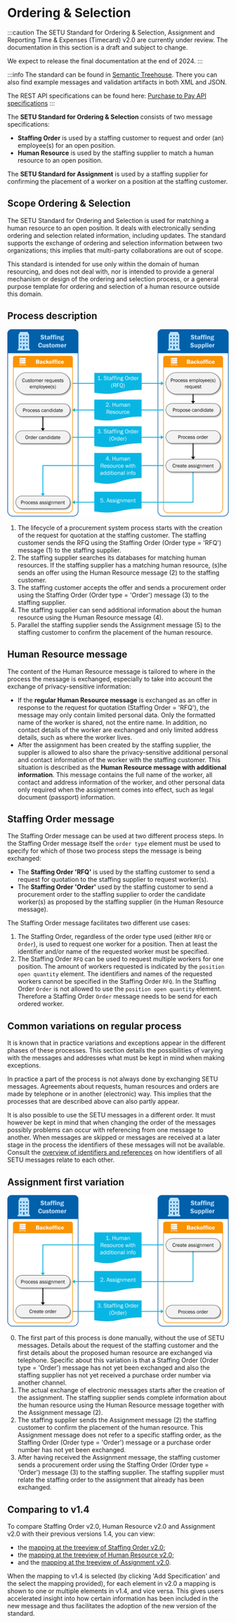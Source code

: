 # Ordering & Selection

:::caution
The SETU Standard for Ordering & Selection, Assignment and Reporting Time & Expenses (Timecard) v2.0 are currently under review. The documentation in this section is a draft and subject to change.

We expect to release the final documentation at the end of 2024.
:::

:::info
The standard can be found in [Semantic Treehouse](https://setu.semantic-treehouse.nl/specifications). There you can also find example messages and validation artifacts in both XML and JSON.

The REST API specifications can be found here: [Purchase to Pay API specifications](/API%20Specification/purchase-to-pay/oas-purchase-to-pay)
:::

The **SETU Standard for Ordering & Selection** consists of two message specifications:
- **Staffing Order** is used by a staffing customer to request and order (an) employee(s) for an open position.
- **Human Resource** is used by the staffing supplier to match a human resource to an open position.

The **SETU Standard for Assignment** is used by a staffing supplier for confirming the placement of a worker on a position at the staffing customer.

## Scope Ordering & Selection
The SETU Standard for Ordering and Selection is used for matching a human resource to an open position. It deals with electronically sending ordering and selection related information, including updates. The standard supports the exchange of ordering and selection information between two organizations; this implies that multi-party collaborations are out of scope.

This standard is intended for use only within the domain of human resourcing, and does not deal with, nor is intended to provide a general mechanism or design of the ordering and selection process, or a general purpose template for ordering and selection of a human resource outside this domain.

## Process description
![Visual representation of the procurement system process.](../../../static/img/OrderingSelection-process-2.png)

1. The lifecycle of a procurement system process starts with the creation of the request for quotation at the staffing customer. The staffing customer sends the RFQ using the Staffing Order (Order type = 'RFQ') message (1) to the staffing supplier.
2. The staffing supplier searches its databases for matching human resources. If the staffing supplier has a matching human resource, (s)he sends an offer using the Human Resource message (2) to the staffing customer.
3. The staffing customer accepts the offer and sends a procurement order using the Staffing Order (Order type = 'Order') message (3) to the staffing supplier.
4. The staffing supplier can send additional information about the human resource using the Human Resource message (4).
5. Parallel the staffing supplier sends the Assignment message (5) to the staffing customer to confirm the placement of the human resource.

## Human Resource message
The content of the Human Resource message is tailored to where in the process the message is exchanged, especially to take into account the exchange of privacy-sensitive information: 
- If the **regular Human Resource message** is exchanged as an offer in response to the request for quotation (Staffing Order = 'RFQ'), the message may only contain limited personal data. Only the formatted name of the worker is shared, not the entire name. In addition, no contact details of the worker are exchanged and only limited address details, such as where the worker lives.
- After the assignment has been created by the staffing supplier, the suppler is allowed to also share the privacy-sensitive additional personal and contact information of the worker with the staffing customer. This situation is described as the **Human Resource message with additional information**. This message contains the full name of the worker, all contact and address information of the worker, and other personal data only required when the assignment comes into effect, such as legal document (passport) information.

## Staffing Order message
The Staffing Order message can be used at two different process steps. In the Staffing Order message itself the `order type` element must be used to specify for which of those two process steps the message is being exchanged:
- The **Staffing Order 'RFQ'** is used by the staffing customer to send a request for quotation to the staffing supplier to request worker(s).
- The **Staffing Order 'Order'** used by the staffing customer to send a procurement order to the staffing supplier to order the candidate worker(s) as proposed by the staffing supplier (in the Human Resource message).

The Staffing Order message facilitates two different use cases:
1. The Staffing Order, regardless of the order type used (either `RFQ` or `Order`), is used to request one worker for a position. Then at least the identifier and/or name of the requested worker must be specified.
2. The Staffing Order `RFQ` can be used to request multiple workers for one position. The amount of workers requested is indicated by the `position open quantity` element. The identifiers and names of the requested workers cannot be specified in the Staffing Order `RFQ`. In the Staffing Order `Order` is not allowed to use the `position open quantity` element. Therefore a Staffing Order `Order` message needs to be send for each ordered worker.

## Common variations on regular process
It is known that in practice variations and exceptions appear in the different phases of these processes. This section details the possibilities of varying with the messages and addresses what must be kept in mind when making exceptions.

In practice a part of the process is not always done by exchanging SETU messages. Agreements about requests, human resources and orders are made by telephone or in another (electronic) way. This implies that the processes that are described above can also partly appear.

It is also possible to use the SETU messages in a different order. It must however be kept in mind that when changing the order of the messages possibly problems can occur with referencing from one message to another. When messages are skipped or messages are received at a later stage in the process the identifiers of these messages will not be available. Consult the [overview of identifiers and references](../UsageNotes/Identifiers-overview) on how identifiers of all SETU messages relate to each other.

## Assignment first variation
![Visual representation of the common variation on the regular process.](../../../static/img/OrderingSelection-process-3.png)

0. The first part of this process is done manually, without the use of SETU messages. Details about the request of the staffing customer and the first details about the proposed human resource are exchanged via telephone. Specific about this variation is that a Staffing Order (Order type = 'Order') message has not yet been exchanged and also the staffing supplier has not yet received a purchase order number via another channel.
1. The actual exchange of electronic messages starts after the creation of the assignment. The staffing supplier sends complete information about the human resource using the Human Resource message together with the Assignment message (2).
2. The staffing supplier sends the Assignment message (2) the staffing customer to confirm the placement of the human resource. This Assignment message does not refer to a specific staffing order, as the Staffing Order (Order type = 'Order') message or a purchase order number has not yet been exchanged.
3. After having received the Assignment message, the staffing customer sends a procurement order using the Staffing Order (Order type = 'Order') message (3) to the staffing supplier. The staffing supplier must relate the staffing order to the assignment that already has been exchanged.

## Comparing to v1.4
To compare Staffing Order v2.0, Human Resource v2.0 and Assignment v2.0 with their previous versions 1.4, you can view:
* the [mapping at the treeview of Staffing Order v2.0](https://setu.semantic-treehouse.nl/message-model-tree/Message_8ce31bab-da16-4e48-aac7-c745b1080bb1?panes=element_tree:Message_8ce31bab-da16-4e48-aac7-c745b1080bb1:c7jkjc:primary,element_tree:Message_1597759721_00689072:l6vreo);
* the [mapping at the treeview of Human Resource v2.0](https://setu.semantic-treehouse.nl/message-model-tree/Message_da7a87ec-72c9-414e-8da0-e4f942eb1a7c?panes=element_tree:Message_da7a87ec-72c9-414e-8da0-e4f942eb1a7c:xmr7of:primary,element_tree:Message_1597760582_00768543:aqg138);
* and the [mapping at the treeview of Assignment v2.0](https://setu.semantic-treehouse.nl/message-model-tree/Message_fc07cc98-14b0-4e7c-a52b-3240baa46194?panes=element_tree:Message_fc07cc98-14b0-4e7c-a52b-3240baa46194:s6577g:primary,element_tree:Message_1595323786_00145985:dfnxew).

When the mapping to v1.4 is selected (by clicking 'Add Specification' and the select the mapping provided), for each element in v2.0 a mapping is shown to one or multiple elements in v1.4, and vice versa. This gives users accelerated insight into how certain information has been included in the new message and thus facilitates the adoption of the new version of the standard.